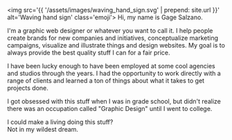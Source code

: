 <img src='{{ '/assets/images/waving_hand_sign.svg' | prepend: site.url }}' alt='Waving hand sign' class='emoji'> <span id='me'>Hi, my name is Gage Salzano.</span>

I'm a graphic web designer or whatever you want to call it. I help people create brands for new companies and initiatives, conceptualize marketing campaigns, visualize and illustrate things and design websites. My goal is to <span id='clickingaway'>always provide the best quality stuff I can for a fair price</span>.

I have been lucky enough to have been <span id='work-experience'>employed at some cool agencies and studios through the years</span>. I had the opportunity to work directly with a range of clients and learned a ton of things about what it takes to get projects done.

I got obsessed with this stuff <span id='stealth-gaming'>when I was in grade school</span>, but didn't realize there was an occupation called "Graphic Design" <span id='edinboro'>until I went to college</span>.

I could make a living doing this stuff? <br> Not in my wildest dream.